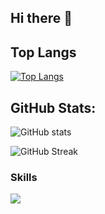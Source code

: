 ## Hi there 👋

<!--
**takanoriyanagitani/takanoriyanagitani** is a ✨ _special_ ✨ repository because its `README.md` (this file) appears on your GitHub profile.

Here are some ideas to get you started:

- 🔭 I’m currently working on ...
- 🌱 I’m currently learning ...
- 👯 I’m looking to collaborate on ...
- 🤔 I’m looking for help with ...
- 💬 Ask me about ...
- 📫 How to reach me: ...
- 😄 Pronouns: ...
- ⚡ Fun fact: ...
-->

## Top Langs

[![Top Langs](https://github-readme-stats.vercel.app/api/top-langs/?username=takanoriyanagitani&layout=compact)](https://github.com/takanoriyanagitani/github-readme-stats)

## GitHub Stats:
	
![GitHub stats](https://github-readme-stats.vercel.app/api?username=takanoriyanagitani&show_icons=true&theme=radical)
	
![GitHub Streak](https://streak-stats.demolab.com?user=takanoriyanagitani&theme=radical)

### Skills

<p align="left">
  <a href="https://skillicons.dev">
    <img src="https://skillicons.dev/icons?i=js,html,css,react,nodejs,express,postgres,actix,ansible,apple,aws,bash,c,cs,cpp,cmake,d3,debian,deno,docker,dotnet,eclipse,emacs,fortran,gcp,git,github,githubactions,gitlab,gmail,go,grafana,hibernate,html,htmx,java,jest,jquery,kubernetes,latex,linux,lua,md,matlab,maven,mongodb,mysql,nginx,npm,octave,perl,ps,php,powershell,prometheus,py,qt,redis,regex,ruby,rust,sqlite,stackoverflow,selenium,svg,swift,terraform,ts,ubuntu,vim,visualstudio,vscode,wasm,webpack,windows,yarn" />
  </a>
</p>
